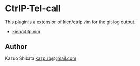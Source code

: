 CtrlP-Tel-call
=============

This plugin is a extension of kien/ctrlp.vim for the git-log output.

- [kien/ctrlp.vim](https://github.com/kien/ctrlp.vim)

Author
------

Kazuo Shibata <kazp.rb@gmail.com>

